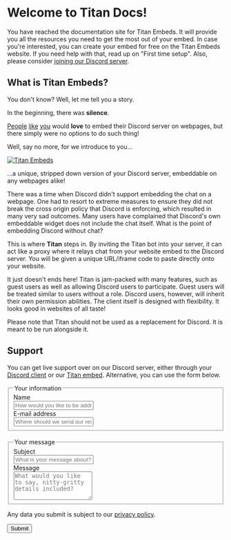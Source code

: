 # Welcome to Titan Docs!
You have reached the documentation site for Titan Embeds. It will provide you all the resources you need to get the most out of your embed. In case you're interested, you can create your embed for free on the Titan Embeds website. If you need help with that, read up on "First time setup". Also, please consider [joining our Discord server](https://discord.io/Titan).

## What is Titan Embeds?
You don't know? Well, let me tell you a story.

In the beginning, there was **silence**.

[People](https://www.reddit.com/r/discordapp/comments/3tucod/embedding_discord_via_iframe_disabled/) [like](https://feedback.discordapp.com/forums/326712-discord-dream-land/suggestions/10821381-please-turn-back-on-iframe-embed-for-discord-chat) [you](https://feedback.discordapp.com/forums/326712-discord-dream-land/suggestions/18454222-embed-in-forum-chat-option) would **love** to embed their Discord server on webpages, but there simply were no options to do such thing!  

Well, say no more, for we introduce to you...

[![Titan Embeds](https://github.com/TitanEmbeds/Titan/raw/master/webapp/titanembeds/static/img/titanembeds.png)](https://titanembeds.com)

...a unique, stripped down version of your Discord server, embeddable on any webpages alike!

There was a time when Discord didn't support embedding the chat on a webpage. One had to resort to extreme measures to ensure they did not break the cross origin policy that Discord is enforcing, which resulted in many very sad outcomes. Many users have complained that Discord's own embeddable widget does not include the chat itself. What is the point of embedding Discord without chat?

This is where **Titan** steps in. By inviting the Titan bot into your server, it can act like a proxy where it relays chat from your website embed to the Discord server. You will be given a unique URL/iframe code to paste directly onto your website.

It just doesn't ends here! Titan is jam-packed with many features, such as guest users as well as allowing Discord users to participate. Guest users will be treated similar to users without a role. Discord users, however, will inherit their own permission abilities. The client itself is designed with flexibility. It looks good in websites of all taste!

Please note that Titan should not be used as a replacement for Discord. It is meant to be run alongside it.
<!--
## Cool People
Our team consists of ponies, wizards, dragons, anime girls and rarely if ever strange organisms of the species "homo sapiens". We wouldn't be here without these awesome people!

##### EndenDragon

Project Lead

The one who started this project. Legends say that the place he worked at (BronyTV) decided to ditch IRC for Discord, and Titan was the product of this chaos.

</div>

</div>

</div>

</div>

<div class="col s12 m6 person">

<div class="card-panel indigo lighten-5 z-depth-1 no-height-padding">

<div class="row valign-wrapper">

<div class="col s2">![Aelwen](/static/img/people/aelwen.png)</div>

<div class="col s10">

##### Aelwen

Server Witch

This gal manages our server and figures out how to keep the hamsters in the basement in line! Without her they might all run away!

</div>

</div>

</div>

</div>

<div class="col s12 m6 person">

<div class="card-panel indigo lighten-5 z-depth-1 no-height-padding">

<div class="row valign-wrapper">

<div class="col s2">![AppleDash]({{ url_for('static', filename='img/people/appledash.png') }})</div>

<div class="col s10">

##### AppleDash

Server Hosting

From the shadows of Poniverse, AppleDash swiftly jumps in and offered his server to make websockets possible!

</div>

</div>

</div>

</div>

<div class="col s12 m6 person">

<div class="card-panel indigo lighten-5 z-depth-1 no-height-padding">

<div class="row valign-wrapper">

<div class="col s2">![Addy](/static/img/people/addy.png)</div>

<div class="col s10">

##### Addy

Frontend Design

Do you know what makes CSS ticks? Me either... However with Addy, being the experienced one here, knows exactly how to cook a perfect CSS brew.

</div>

</div>

</div>

</div>

<div class="col s12 m6 person">

<div class="card-panel indigo lighten-5 z-depth-1 no-height-padding">

<div class="row valign-wrapper">

<div class="col s2">![Jelle](/static/img/people/jelle.jpeg)</div>

<div class="col s10">

##### Jelle

Wiki Author & Theme Developer

Swiftly keeping Titan documentation up-to-date! Creates excellent themes for all to enjoy.

</div>

</div>

</div>

</div>

<div class="col s12 m6 person">

<div class="card-panel indigo lighten-5 z-depth-1 no-height-padding">

<div class="row valign-wrapper">

<div class="col s2">![Codefined](/static/img/people/codefined.png)</div>

<div class="col s10">

##### Codefined

Server Manager

During the busy holiday season, he swooped in and kept the site online. He is very experienced and lends a friendly hand!

</div>

</div>

</div>

</div>

<div class="col s12 m6 person">

<div class="card-panel indigo lighten-5 z-depth-1 no-height-padding">

<div class="row valign-wrapper">

<div class="col s2">![Ry](/static/img/people/ry.png)</div>

<div class="col s10">

##### Ry

Sample Text

Lorem ipsum dolor sit amet, consectetur adipiscing elit. Maecenas et risus nibh.

</div>

</div>

</div>

</div>

<div class="col s12 m6 person">

<div class="card-panel indigo lighten-5 z-depth-1 no-height-padding">

<div class="row valign-wrapper">

<div class="col s2">![Riva](/static/img/people/riva.png)</div>

<div class="col s10">

##### Riva

Former Bot Hosting

This guy hosts our lovely bot, without him Titan would probably not been that great (ahem, indefinitely offline bot).

</div>

</div>

</div>

</div>

<div class="col s12 m6 person">

<div class="card-panel indigo lighten-5 z-depth-1 no-height-padding">

<div class="row valign-wrapper">

<div class="col s2">![dotJS](/static/img/people/dotjs.jpg)</div>

<div class="col s10">

##### dotJS

Former CSS Architect

Although been well known for his name of JavaScript, he helped us improve the embeds with his CSS skillz.

</div>

</div>

</div>

</div>

<div class="col s12 m6 person">

<div class="card-panel indigo lighten-5 z-depth-1 no-height-padding">

<div class="row valign-wrapper">

<div class="col s2">![JustMaffie]({{ url_for('static', filename='img/people/justmaffie.png') }})</div>

<div class="col s10">

##### JustMaffie

Former Head Developer

Have you heard of JustMaffie? He has done quite some developing for Titan.

</div>

</div>

</div>

</div>

<div class="col s12 m6 person">

<div class="card-panel indigo lighten-5 z-depth-1 no-height-padding">

<div class="row valign-wrapper">

<div class="col s2">![Semic]({{ url_for('static', filename='img/people/semic.png') }})</div>

<div class="col s10">

##### Semic

Logo Designer

From our friends over at ProCord, Semic made most of our awesome and heroic Titan logo.

</div>

</div>

</div>

</div>

</div>

### Partners

These are awesome communities that offers amazing tools to enhance your Discord experience and are willing to promote us! So do we!! #TitanThoughtOfTheDay

<div class="row">

<div class="col s12">

<div class="card-panel indigo lighten-5 z-depth-1">

<div class="row">

<div class="col s12 l2">![]({{ url_for('static', filename='img/partners/historical_european_martial_arts.png') }})</div>

<div class="col s12 l10">

##### Historical European Martial Arts Alliance

The Server That You're Stabbin' to Join For

Interested in historical combat? Ever wanted to slash, stab, lunge someone with a blade? Maybe try your hand, at unarmed? Recreate the Arts from the manuals of old, this is our hub of international fencers and instructors across the world. We spar and teach with real longswords, rapiers, shields, you name it, and will happily answer any of your questions, too.

[Website](https://www.hemaalliance.com/club-finders/) [Discord Server](https://discord.gg/AkQ3azJ)</div>

</div>

</div>

</div>

</div>

<div class="row">

<div class="col s12">

<div class="card-panel indigo lighten-5 z-depth-1">

<div class="row">

<div class="col s12 l2">![]({{ url_for('static', filename='img/partners/lgbtq_lounge.png') }})</div>

<div class="col s12 l10">

##### LGBTQ+ Lounge

We respect everyone, of any sexuality or gender, from any country.

LGBTQ+ Lounge is a community that welcomes all, regardless of gender or sexuality, come to our server to enjoy yourself and make new friends and involve yourself with some of the events and activities that the staff will organise.

[Website](https://lgbtqlounge.com/) [Discord Server](https://discord.gg/pHETaB9)</div>

</div>

</div>

</div>

</div>

<div class="row">

<div class="col s12">

<div class="card-panel indigo lighten-5 z-depth-1">

<div class="row">

<div class="col s12 l2">![]({{ url_for('static', filename='img/partners/ratelimitedme.png') }})</div>

<div class="col s12 l10">

##### RATELIMITED.ME

A no-bullshit file hosting service.

RATELIMITED is a no-bullshit file hosting service, offering over a dozen of domains to choose from, wildcarding on both the subdomain, and the subdirectory level, and a great support team always there to help!

[Website](https://ratelimited.me/) [Discord Server](https://discord.gg/S9rbnNC)</div>

</div>

</div>

</div>

</div>

<div class="row">

<div class="col s12">

<div class="card-panel indigo lighten-5 z-depth-1">

<div class="row">

<div class="col s12 l2">![]({{ url_for('static', filename='img/partners/wonderfulsubs.png') }})</div>

<div class="col s12 l10">

##### WonderfulSubs

The best place on the web for all things Anime!

WonderfulSubs is an Anime entertainment site that strives to support the Anime industry while entertaining and informing people of the latest and greatest in the Anime world.

[Website](https://www.wonderfulsubs.com/)</div>

</div>

</div>

</div>

</div>

<div class="row">

<div class="col s12">

<div class="card-panel indigo lighten-5 z-depth-1">

<div class="row">

<div class="col s12 l2">![]({{ url_for('static', filename='img/partners/project_mindfulness.png') }})</div>

<div class="col s12 l10">

##### Project Mindfulness

Approaching Meditation Practically & Pragmatically

Project Mindfulness aims to break through the cultural barriers of mysticism and secrecy often surrounding meditation and its related practices. We aim to create a radically accessible platform where as many people as possible can benefit from meditation and mindfulness.

[Website (Start our Free Course!)](https://projectmindfulness.com/courses/lets-achieve-access-concentration/)</div>

</div>

</div>

</div>

</div>

### Translators

Thanks to all these amazing folks who taught Titan long and hard so that it could speak your language!

<div class="row black-text">

<div class="col s12">

<div class="card-panel indigo lighten-5 z-depth-1">

*   <span class="flow-text">{{ language["name_en"] }} ({{ language["name"] }}) [{{ language["code"] }}]</span>

    *   {{ translator["name"] }} ([{{ translator["crowdin_profile"] }}](https://crowdin.com/profile/{{ translator[))

Wish Titan supported your language? Consider contributing to our [CrowdIn project](http://translate.titanembeds.com/)!

</div>

</div>

</div>

{% endblock %} {% block script %} <script>$(function() { var $container = $('#cool-people'); $container.masonry({ itemSelector: '.person' }); });</script> {% endblock %}

-->

## Support
You can get live support over on our Discord server, either through your [Discord client](https://discord.io/Titan) or our [Titan embed](https://titanembeds.com/embed/295085744249110529). Alternative, you can use the form below.

<form name="contact" action="https://formsubmit.co/EndenDragon@titanembeds.com
" method="POST">
  <fieldset>
    <legend>Your information</legend>
    Name<br>
    <input type="text" name="name" placeholder="How would you like to be addressed?" required><br>
    E-mail address<br>
    <input type="email" name="email" placeholder="Where should we send our response to?" required>
  </fieldset>
  <br>
  <fieldset>
    <legend>Your message</legend>
    Subject<br>
    <input type="text" name="subject" placeholder="What is your message about?" required><br>
    Message<br>
    <textarea name="message" placeholder="What would you like to say, nitty-gritty details included?" rows="4" required></textarea>
  </fieldset>
  <p>Any data you submit is subject to our <a href="https://titanembeds.com/privacy">privacy policy</a>.<p>
  <input type="submit" value="Submit">
</form>
